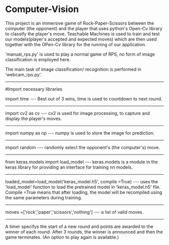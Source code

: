 # Computer-Vision
This project is an immersive game of Rock-Paper-Scissors between the computer (the opponent) and the player that uses python's Open-Cv library to classify the player's move. 
Teachable Machines is used to train and test our models(player's accepted and expected moves) which are then used together with the OPen-Cv library for the running of our application.

'manual_rps.py' is used to play a normal game of RPS, no form of image classification is employed here. 

The main task of image classification/ recognition is performed in 'webcam_rps.py'. 

--------------------------------

#Import necessary libraries

import time 
--- Best out of 3 wins, time is used to countdown to next round.

--------------------------------
import cv2 as cv 
--- cv2 is used for image processing, to capture and display the player's moves. 

--------------------------------
import numpy as np
--- numpy is used to store the image for prediction.

--------------------------------
import random 
--- randomly select the opponent's (the computer's) move.

--------------------------------
from keras.models import load_model 
--- keras.models is a module in the keras library for providing an interface for training nn models.

--------------------------------
loaded_model=load_model('keras_model.h5', compile =True) 
--- uses the 'load_model' function to load the pretrained model in 'keras_model.h5' file. Compile =True means that after loading, the model will be recompiled using the same parameters during training. 

--------------------------------
moves =['rock','paper','scissors','nothing'] 
--- a list of valid moves. 

--------------------------------
A timer specifys the start of a new round and points are awarded to the winner of each round. After 3 rounds, the winner is announced and then the game terminates. (An option to play again is available.)
